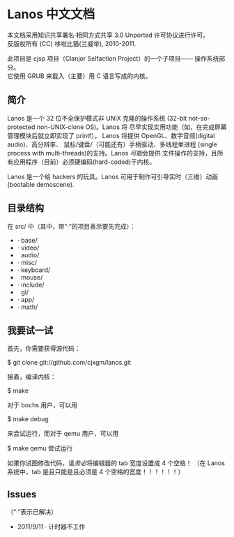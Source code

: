 Lanos 中文文档
======================================================================
本文档采用知识共享署名·相同方式共享 3.0 Unported 许可协议进行许可。<br>
反版权所有 (CC) 哆啦比猫(兰威举), 2010-2011.

此项目是 cjsp 项目（Clanjor Selfaction Project）的一个子项目——
操作系统部分。<br>
它使用 GRUB 来载入（主要）用 C 语言写成的内核。

简介
------------------------------------------------------------
Lanos 是一个 32 位不全保护模式非 UNIX 克隆的操作系统
(32-bit not-so-protected non-UNIX-clone OS)。Lanos 将
尽早实现实用功能（如，在完成屏幕管理模块后就立即实现了 printf）。
Lanos 将提供 OpenGL、数字音频(digital audio)、高分辨率、
鼠标/键盘/（可能还有）手柄驱动、多线程单进程
(single process with multi-threads)的支持。Lanos <em>可能</em>会提供
文件操作的支持，且所有应用程序（目前）必须硬编码(hard-coded)于内核。

Lanos 是一个给 hackers 的玩具。Lanos 可用于制作可引导实时（三维）动画
(bootable demoscene).

目录结构
------------------------------------------------------------
在 src/ 中（其中，带“·”的项目表示要先完成）：

 * · base/
 * · video/
 * &nbsp;&nbsp;audio/
 * · misc/
 * · keyboard/
 * &nbsp;&nbsp;mouse/
 * · include/
 * &nbsp;&nbsp;gl/
 * · app/
 * · math/

我要试一试
------------------------------------------------------------
首先，你需要获得源代码：

 $ git clone git://github.com/cjxgm/lanos.git

接着，编译内核：

 $ make

对于 bochs 用户，可以用

 $ make debug

来尝试运行，而对于 qemu 用户，可以用

 $ make qemu 尝试运行


如果你试图修改代码，请<em>务必</em>将编辑器的 tab 宽度设置成 4 个空格！
（在 Lanos 系统中，tab 是且只能是且必须是 4 个空格的宽度！！！！！！）

Issues
------------------------------------------------------------
（“·”表示已解决）

 * 2011/9/11 · 计时器不工作

